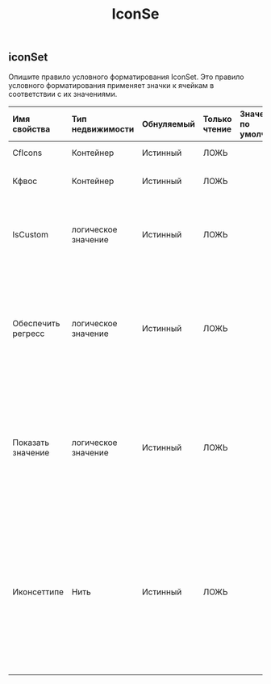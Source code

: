 ﻿---
title: IconSe
second_title: Aspose.Cells Cloud Documen
type: docs
url: /ru/specification/model/iconset/
description: "Aspose.Cells Спецификация облачной модели: IconSet. Легко обрабатывайте Excel и другие документы электронных таблиц с помощью таких функций, как открытие, создание, редактирование, разделение, слияние, сравнение и преобразование."
weight: 50
---
## **iconSet**

 Опишите правило условного форматирования IconSet. Это правило условного форматирования применяет значки к ячейкам в соответствии с их значениями.

| Имя свойства| Тип недвижимости| Обнуляемый| Только чтение| Значение по умолчанию| Описание|
|:- |:- |:- |:- |:- |:- |
| CfIcons| Контейнер| Истинный| ЛОЖЬ|| Взять из коллекции|
| Кфвос| Контейнер| Истинный| ЛОЖЬ|| Получите экземпляр CFValueObjects.|
| IsCustom| логическое значение| Истинный| ЛОЖЬ|| Указывает, является ли набор значков пользовательским. Значение по умолчанию — ложь.|
| Обеспечить регресс| логическое значение| Истинный| ЛОЖЬ||Получите или установите флаг, указывающий, следует ли изменить порядок значков по умолчанию в этом наборе значков. Значение по умолчанию — ложь.|
| Показать значение| логическое значение| Истинный| ЛОЖЬ|| Получите или установите флаг, указывающий, следует ли отображать значения ячеек, к которым применяется этот набор значков. Значение по умолчанию — правда.|
| Иконсеттипе| Нить| Истинный| ЛОЖЬ|| Получите или установите тип набора значков для отображения. Установка типа автоматически проверит, соответствует ли текущий счетчик Cfvos новому типу. В противном случае старые Cfvos будут очищены и будут добавлены Cfvos по умолчанию.|

